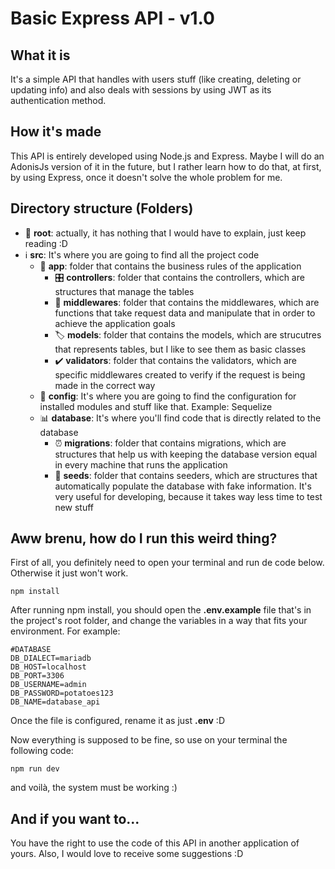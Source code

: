 # Basic Express API - v1.0

## What it is

It's a simple API that handles with users stuff (like creating, deleting or updating info) and also deals with sessions by using JWT as its authentication method.

## How it's made

This API is entirely developed using Node.js and Express. Maybe I will do an AdonisJs version of it in the future, but I rather learn how to do that, at first, by using Express, once it doesn't solve the whole problem for me.

## Directory structure (Folders)

- :beginner: **root**: actually, it has nothing that I would have to explain, just keep reading :D
- :information_source: **src**: It's where you are going to find all the project code
  - :iphone: **app**: folder that contains the business rules of the application
    - :control_knobs: **controllers**: folder that contains the controllers, which are structures that manage the tables
    - :arrows_counterclockwise: **middlewares**: folder that contains the middlewares, which are functions that take request data and manipulate that in order to achieve the application goals
    - :label: **models**: folder that contains the models, which are strucutres that represents tables, but I like to see them as basic classes
    - :heavy_check_mark: **validators**: folder that contains the validators, which are specific middlewares created to verify if the request is being made in the correct way
  - :wrench: **config**: It's where you are going to find the configuration for installed modules and stuff like that. Example: Sequelize
  - :bar_chart: **database**: It's where you'll find code that is directly related to the database
    - :alarm_clock: **migrations**: folder that contains migrations, which are structures that help us with keeping the database version equal in every machine that runs the application
    - :seedling: **seeds**: folder that contains seeders, which are structures that automatically populate the database with fake information. It's very useful for developing, because it takes way less time to test new stuff

## Aww brenu, how do I run this weird thing?

First of all, you definitely need to open your terminal and run de code below. Otherwise it just won't work.

    npm install

After running npm install, you should open the **.env.example** file that's in the project's root folder, and change the variables in a way that fits your environment. For example:

    #DATABASE
    DB_DIALECT=mariadb
    DB_HOST=localhost
    DB_PORT=3306
    DB_USERNAME=admin
    DB_PASSWORD=potatoes123
    DB_NAME=database_api

Once the file is configured, rename it as just **.env** :D

Now everything is supposed to be fine, so use on your terminal the following code:

    npm run dev

and voilà, the system must be working :)

## And if you want to...

You have the right to use the code of this API in another application of yours. Also, I would love to
receive some suggestions :D
